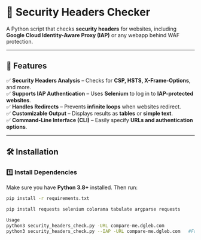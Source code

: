 # 🚀 Security Headers Checker

A Python script that checks **security headers** for websites, including **Google Cloud Identity-Aware Proxy (IAP)** or any webapp behind WAF protection.

---

## 📌 Features

✅ **Security Headers Analysis** – Checks for **CSP, HSTS, X-Frame-Options**, and more.  
✅ **Supports IAP Authentication** – Uses **Selenium** to log in to **IAP-protected websites**.  
✅ **Handles Redirects** – Prevents **infinite loops** when websites redirect.  
✅ **Customizable Output** – Displays results as **tables** or **simple text**.  
✅ **Command-Line Interface (CLI)** – Easily specify **URLs and authentication options**.  

---

## 🛠 Installation

### 1️⃣ Install Dependencies
Make sure you have **Python 3.8+** installed. Then run:
```bash
pip install -r requirements.txt

pip install requests selenium colorama tabulate argparse requests

Usage 
python3 security_headers_check.py -URL compare-me.dgleb.com   
python3 security_headers_check.py --IAP -URL compare-me.dgleb.com   #For IAP protected webapps or any webapp behind a login page


